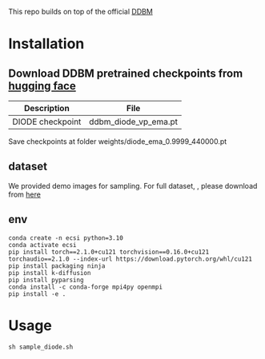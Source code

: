 This repo builds on top of the official [DDBM](https://github.com/alexzhou907/DDBM)

# Installation
## Download DDBM pretrained checkpoints from [hugging face](https://huggingface.co/alexzhou907/DDBM)

| Description                                         | File                                      |
|-----------------------------------------------------|-------------------------------------------|
|                   DIODE checkpoint                  |           ddbm_diode_vp_ema.pt            |


Save checkpoints at folder weights/diode_ema_0.9999_440000.pt



## dataset
We provided demo images for sampling. For full dataset, , please download from [here](https://diode-dataset.org/)

## env

```
conda create -n ecsi python=3.10
conda activate ecsi
pip install torch==2.1.0+cu121 torchvision==0.16.0+cu121 torchaudio==2.1.0 --index-url https://download.pytorch.org/whl/cu121
pip install packaging ninja
pip install k-diffusion
pip install pyparsing
conda install -c conda-forge mpi4py openmpi
pip install -e .
```

# Usage
```
sh sample_diode.sh
```

